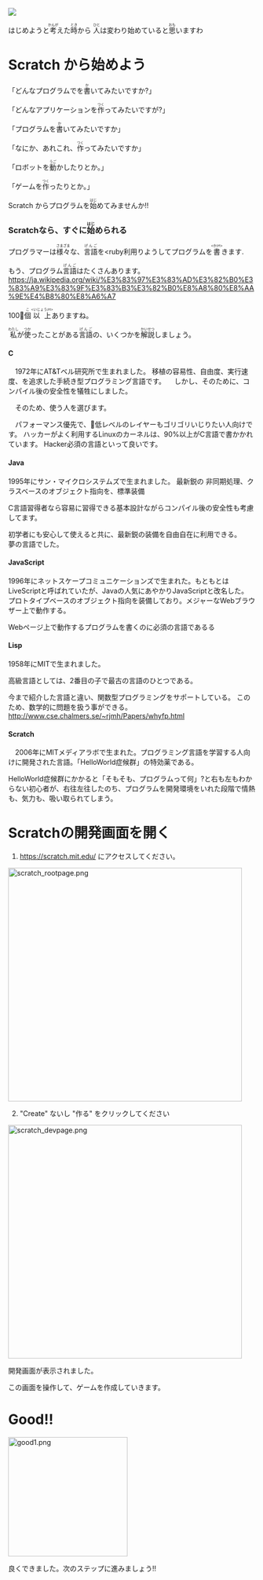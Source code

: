 ![](wizerd.png)


はじめようと<ruby>考<rt>かんが</rt></ruby>えた<ruby>時<rt>とき</rt></ruby>から <ruby>人<rt>ひと</rt></ruby>は<ruby>変</ruby>わり<ruby>始</ruby>めていると<ruby>思<rt>おも</rt></ruby>いますわ

# Scratch から<ruby>始</ruby>めよう
「どんなプログラムでを<ruby>書<rt>か</rt></ruby>いてみたいですか?」

「どんなアプリケーションを<ruby>作<rt>つく</rt></ruby>ってみたいですが?」

「プログラムを<ruby>書<rt>か</rt></ruby>いてみたいですか」

「なにか、あれこれ、<ruby>作<rt>つく</rt></ruby>ってみたいですか」

「ロボットを<ruby>動<rt>うご</rt></ruby>かしたりとか。」

「ゲームを<ruby>作<rt>つく</rt></ruby>ったりとか。」


 Scratch からプログラムを<ruby>始<rt>はじ</rt></ruby>めてみませんか!!


### Scratchなら、すぐに<ruby>始<rt>はじ</rt></ruby>められる
プログラマーは<ruby>様々<rt>さまざま</rt></ruby>な、<ruby>言語<rt>げんご</rt></ruby>を<ruby利用<rt>りよう</rt></ruby>してプログラムを<ruby>書<rt><か/rt></ruby>きます.

もう、プログラム<ruby>言語<rt>げんご</rt></ruby>はたくさんあります。
https://ja.wikipedia.org/wiki/%E3%83%97%E3%83%AD%E3%82%B0%E3%83%A9%E3%83%9F%E3%83%B3%E3%82%B0%E8%A8%80%E8%AA%9E%E4%B8%80%E8%A6%A7

100<ruby>個<rt>こ</rt></ruby><ruby>以上<rt><いじょう/rt></ruby>ありますね。


<ruby>私<rt>わたし</rt></ruby>が<ruby>使<rt>つか</rt></ruby>ったことがある<ruby>言語<rt>げんご</rt></ruby>の、いくつかを<ruby>解説<rt>かいせつ</rt></ruby>しましょう。

#### C
　1972<ruby>年</ruby>にAT&Tベル<ruby>研究所</ruby>で<ruby>生</ruby>まれました。
  <ruby>移植</ruby>の<ruby>容易性</ruby>、<ruby>自由度</ruby>、<ruby>実行速度</ruby>、を<ruby>追求</ruby>した<ruby>手続</ruby>き<ruby>型</ruby>プログラミング<ruby>言語</ruby>です。
　しかし、そのために、コンパイル<ruby>後</ruby>の<ruby>安全性</ruby>を<ruby>犠牲</ruby>にしました。

　そのため、<ruby>使</ruby>う<ruby>人</ruby>を<ruby>選</ruby>びます。

　パフォーマンス<ruby>優先</ruby>で、<ruby>低</ruby>レベルのレイヤーもゴリゴリいじりたい<ruby>人向</ruby>けです。
  ハッカーがよく<ruby>利用</ruby>するLinuxのカーネルは、90%<ruby>以上</ruby>がC<ruby>言語</ruby>で<ruby>書</ruby>かかれています。
  Hacker<ruby>必須</ruby>の<ruby>言語</ruby>といって<ruby>良</ruby>いです。

#### Java
 1995年にサン・マイクロシステムズで生まれました。
 <ruby>最新鋭</ruby>の <ruby>非同期処理</ruby>、クラスベースのオブジェクト<ruby>指向</ruby>を、<ruby>標準装備</ruby>

 C<ruby>言語</ruby><ruby>習得者</ruby>なら<ruby>容易</ruby>に<ruby>習得</ruby>できる<ruby>基本設計</ruby>ながらコンパイル<ruby>後</ruby>の<ruby>安全性</ruby>も<ruby>考慮</ruby>してます。

 <ruby>初学者</ruby>にも<ruby>安心</ruby>して<ruby>使</ruby>えると<ruby>共</ruby>に、<ruby>最新鋭</ruby>の<ruby>装備</ruby>を<ruby>自由自在</ruby>に<ruby>利用</ruby>できる。
　<ruby>夢</ruby>の<ruby>言語</ruby>でした。

#### JavaScript
 1996<ruby>年</ruby>にネットスケープコミュニケーションズで<ruby>生</ruby>まれた。もともとはLiveScriptと<ruby>呼</ruby>ばれていたが、Javaの<ruby>人気</ruby>にあやかりJavaScriptと<ruby>改名</ruby>した。
 プロトタイプベースのオブジェクト<ruby>指向</ruby>を<ruby>装備</ruby>しており。メジャーなWebブラウザー<ruby>上</ruby>で<ruby>動作</ruby>する。

 Webページ<ruby>上</ruby>で<ruby>動作</ruby>するプログラムを<ruby>書</ruby>くのに<ruby>必須</ruby>の<ruby>言語</ruby>であるる

#### Lisp
 1958<ruby>年</ruby>にMITで<ruby>生</ruby>まれました。

 <ruby>高級言語</ruby>としては、2<ruby>番目</ruby>の<ruby>子</ruby>で<ruby>最古</ruby>の<ruby>言語</ruby>のひとつである。

 <ruby>今</ruby>まで<ruby>紹介</ruby>した<ruby>言語</ruby>と<ruby>違</ruby>い、<ruby>関数型</ruby>プログラミングをサポートしている。
 このため、<ruby>数学的</ruby>に<ruby>問題</ruby>を<ruby>扱</ruby>う<ruby>事</ruby>ができる。
 http://www.cse.chalmers.se/~rjmh/Papers/whyfp.html


#### Scratch
　2006<ruby>年</ruby>にMITメディアラボで<ruby>生</ruby>まれた。プログラミング<ruby>言語</ruby>を<ruby>学習</ruby>する<ruby>人向</ruby>けに<ruby>開発</ruby>された<ruby>言語</ruby>。「HelloWorld<ruby>症候群</ruby>」の<ruby>特効薬</ruby>である。

HelloWorld<ruby>症候群</ruby>にかかると「そもそも、プログラムって<ruby>何</ruby>」?と<ruby>右</ruby>も<ruby>左</ruby>もわからない<ruby>初心者</ruby>が、<ruby>右往左往</ruby>したのち、プログラムを<ruby>開発環境</ruby>をいれた<ruby>段階</ruby>で<ruby>情熱</ruby>も、<ruby>気力</ruby>も、<ruby>吸</ruby>い<ruby>取</ruby>られてしまう。



# Scratchの<ruby>開発画面</ruby>を<ruby>開</ruby>く

1. https://scratch.mit.edu/ にアクセスしてください。
<img width="476" alt="scratch_rootpage.png" src="scratch_rootpage.png">


2. "Create" ないし "<ruby>作</ruby>る" をクリックしてください
<img width="476" alt="scratch_devpage.png" src="scratch_devpage.png">

<ruby>開発画面</ruby>が<ruby>表示</ruby>されました。

この<ruby>画面</ruby>を<ruby>操作</ruby>して、ゲームを<ruby>作成</ruby>していきます。


# Good!!
<img width="243" alt="good1.png" src="good.png">


<ruby>良</ruby>くできました。<ruby>次</ruby>のステップに<ruby>進</ruby>みましょう!!
